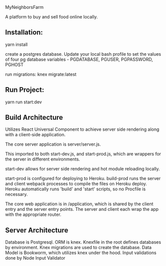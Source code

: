 MyNeighborsFarm

A platform to buy and sell food online locally.

## Installation:

yarn install

create a postgres database. Update your local bash profile to set the values of
four pg database variables - PGDATABASE, PGUSER, PGPASSWORD, PGHOST

run migrations: knex migrate:latest

## Run Project:

yarn run start:dev

## Build Architecture

Utilizes React Universal Component to achieve server side rendering along with a client-side application.

The core server application is server/server.js.

This imported to both start-dev.js, and start-prod.js, which are wrappers for the server in different environments.

start-dev allows for server side rendering and hot module reloading locally.

start-prod is configured for deploying to Heroku.
build-prod runs the server and client webpack processes to compile the files on Heroku deploy.
Heroku automatically runs 'build' and 'start' scripts, so no Procfile is necessary.

The core web application is in /application, which is shared by the client entry and the server entry points. The server and client each wrap the app with the appropriate router.

## Server Architecture

Database is Postgresql.
ORM is knex. Knexfile in the root defines databases by environment. Knex migrations are used to create the database.
Data Model is Bookworm, which utilizes knex under the hood.
Input validations done by Node Input Validator
